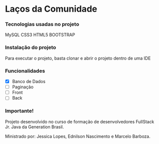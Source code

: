 # Laços da Comunidade

### Tecnologias usadas no projeto

MySQL
CSS3
HTML5
BOOTSTRAP

### Instalação do projeto

Para executar o projeto, basta clonar e abrir o projeto dentro de uma IDE

### Funcionalidades

- [x] Banco de Dados
- [ ] Paginação
- [ ] Front
- [ ] Back

### Importante!

Projeto desenvolvido no curso de formação de desenvolvedores FullStack Jr. Java da Generation Brasil.

Ministrado por: Jessica Lopes, Ednilson Nascimento e Marcelo Barboza.
